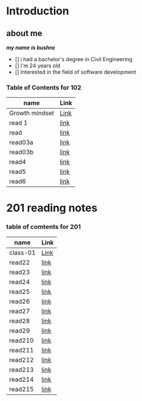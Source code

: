 # Introduction

## about me
***my name is bushra***
- [] i had a bachelor's degree  in Civil Engineering
- [] I'm 24 years old
- [] Interested in the field of software development
  

###  Table of Contents for 102

| name | Link |
|-----------|--------|
| Growth mindset | [Link](102/lab1.md)|
| read 1|[link](102/READ1.md)|
|read |[link](102/read.md)|
| read03a |[link](102/read03a.md)|
|read03b| [link](102/Read03b.md)|
|read4|[link](102/read4.md)|
|read5|[link](102/read5.md)|
|read6|[link](102/read6.md)|




 # 201 reading notes
 

### table of comtents for 201

 | name | Link |
|-----------|--------|
| class-01| [Link](201/class-01.md)|
| read22|[link](201/read22.md)|
|read23 |[link](201/read23.md)|
| read24 |[link](201/read24.md)|
|read25| [link](201/read25.md)|
|read26|[link](201/read26.md)|
|read27|[link](201/read27.md)|
|read28|[link](201/read28.md)|
|read29|[link](201/read29.md)|
|read210|[link](201/read210.md)|
|read211|[link](201/read211.md)|
|read212|[link](201/read212.md)|
|read213|[link](201/read213.md)|
|read214|[link](201/read214.md)|
|read215|[link](201/read215.md)|

   
      




